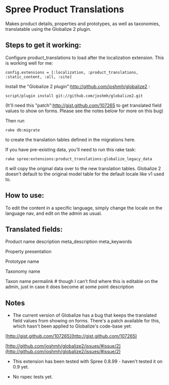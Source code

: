 # Spree Product Translations #

Makes product details, properties and prototypes, as well as taxonomies, translatable using the Globalize 2 plugin. 

## Steps to get it working: ##

Configure product_translations to load after the localization extension. This is working well for me: 

	config.extensions = [:localization, :product_translations, :static_content, :all, :site]

Install the "Globalize 2 plugin":http://github.com/joshmh/globalize2 :

	script/plugin install git://github.com/joshmh/globalize2.git

(It'll need this "patch":http://gist.github.com/107265 to get translated field values to show on forms. Please see the notes below for more on this bug)

Then run 

	rake db:migrate 
	
to create the translation tables defined in the migrations here.

If you have pre-existing data, you'll need to run this rake task:
	
	rake spree:extensions:product_translations:globalize_legacy_data

it will copy the original data over to the new translation tables. Globalize 2 doesn't default to the original model table for the default locale like v1 used to.

## How to use: ##

To edit the content in a specific language, simply change the locale on the language nav, and edit on the admin as usual.

## Translated fields: ##

Product 
	name
	description
	meta_description
	meta_keywords
	
Property
	presentation

Prototype
	name
    
Taxonomy
    name
  
Taxon
	name
	permalink # though I can't find where this is editable on the admin, just in case it does become at some point
  	description

## Notes ##

* The current version of Globalize has a bug that keeps the translated field values from showing on forms. There's a patch available for this, which hasn't been applied to Globalize's code-base yet:

[http://gist.github.com/107265](http://gist.github.com/107265)

[http://github.com/joshmh/globalize2/issues/#issue/2](http://github.com/joshmh/globalize2/issues/#issue/2)

* This extension has been tested with Spree 0.8.99 - haven't tested it on 0.9 yet.

* No rspec tests yet.